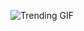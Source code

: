 
<!-- GIF_SECTION -->
![Trending GIF](https://media4.giphy.com/media/v1.Y2lkPThiYjIxNzcyZHlrdTUyaXBqNGcwdHZtd2FqbW1ra2R3aWhycGVudWtlOGptbjN0diZlcD12MV9naWZzX3NlYXJjaCZjdD1n/L1R1tvI9svkIWwpVYr/giphy.gif)
<!-- END_GIF_SECTION -->
